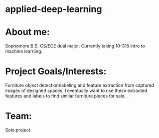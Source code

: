 # applied-deep-learning

# About me: 
  Sophomore B.S. CS/ECE dual major. Currently taking 10-315 intro to machine learning.

# Project Goals/Interests:
  Furniture object detection/labeling and feature extraction from captured images of designed spaces.
  I eventually want to use these extracted features and labels to find similar furniture pieces
  for sale.

# Team:
  Solo project.
  
  
